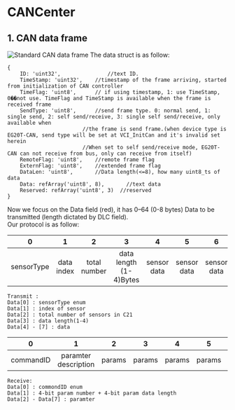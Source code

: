 # CANCenter

## 1. CAN data frame
![Standard CAN data frame](https://upload.wikimedia.org/wikipedia/commons/thumb/5/5e/CAN-Bus-frame_in_base_format_without_stuffbits.svg/709px-CAN-Bus-frame_in_base_format_without_stuffbits.svg.png)
The data struct is as follow:

```
{
	ID: 'uint32',			    //text ID.
	TimeStamp: 'uint32',	//timestamp of the frame arriving, started from initialization of CAN controller
	TimeFlag: 'uint8',  	// if using timestamp, 1: use TimeStamp, 0��not use. TimeFlag and TimeStamp is available when the frame is received frame
	SendType: 'uint8',  	//send frame type. 0: normal send, 1: single send, 2: self send/receive, 3: single self send/receive, only available when
						//the frame is send frame.(when device type is EG20T-CAN, send type will be set at VCI_InitCan and it's invalid set herein
						//When set to self send/receive mode, EG20T-CAN can not receive from bus, only can receive from itself)
	RemoteFlag: 'uint8',	//remote frame flag
	ExternFlag: 'uint8',	//extended frame flag
	DataLen: 'uint8',    	//Data length(<=8), how many uint8_ts of data
	Data: refArray('uint8', 8),		  //text data
	Reserved: refArray('uint8', 3)	//reserved
}
```
Now we focus on the Data field (red), it has 0–64 (0-8 bytes)	Data to be transmitted (length dictated by DLC field).  
Our protocol is as follow:  


|  0  |  1  |   2  |   3  |   4  |   5  |   6  |  7   |
|:---: |:---:| :---:| :---:| :---:| :---:| :---:| :---:|
| sensorType | data index | total number | data length (1-4)Bytes | sensor data | sensor data | sensor data | sensor data |
```
Transmit :
Data[0] : sensorType enum
Data[1] : index of sensor
Data[2] : total number of sensors in C21
Data[3] : data length(1-4)
Data[4] - [7] : data
```

|  0  |  1  |   2  |   3  |   4  |   5  |   6  |  7   |
|:---: |:---:| :---:| :---:| :---:| :---:| :---:| :---:|
| commandID | paramter description | params | params | params | params | params | params |
```
Receive:
Data[0] : commondID enum
Data[1] : 4-bit param number + 4-bit param data length
Data[2] - Data[7] : paramter
```

